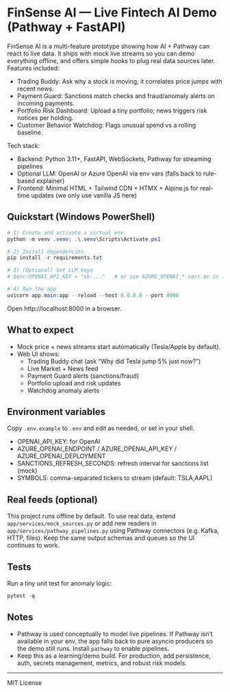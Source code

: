 # FinSense AI — Live Fintech AI Demo (Pathway + FastAPI)

FinSense AI is a multi-feature prototype showing how AI + Pathway can react to live data. It ships with mock live streams so you can demo everything offline, and offers simple hooks to plug real data sources later.
Features included:
- Trading Buddy: Ask why a stock is moving; it correlates price jumps with recent news.
- Payment Guard: Sanctions match checks and fraud/anomaly alerts on incoming payments.
- Portfolio Risk Dashboard: Upload a tiny portfolio; news triggers risk notices per holding.
- Customer Behavior Watchdog: Flags unusual spend vs a rolling baseline.

Tech stack:
- Backend: Python 3.11+, FastAPI, WebSockets, Pathway for streaming pipelines
- Optional LLM: OpenAI or Azure OpenAI via env vars (falls back to rule-based explainer)
- Frontend: Minimal HTML + Tailwind CDN + HTMX + Alpine.js for real-time updates (we only use vanilla JS here)

## Quickstart (Windows PowerShell)

```powershell
# 1) Create and activate a virtual env
python -m venv .venv; .\.venv\Scripts\Activate.ps1

# 2) Install dependencies
pip install -r requirements.txt

# 3) (Optional) Set LLM keys
# $env:OPENAI_API_KEY = "sk-..."   # or use AZURE_OPENAI_* vars as in .env.example

# 4) Run the app
uvicorn app.main:app --reload --host 0.0.0.0 --port 8000
```

Open http://localhost:8000 in a browser.

## What to expect
- Mock price + news streams start automatically (Tesla/Apple by default).
- Web UI shows:
  - Trading Buddy chat (ask “Why did Tesla jump 5% just now?”)
  - Live Market + News feed
  - Payment Guard alerts (sanctions/fraud)
  - Portfolio upload and risk updates
  - Watchdog anomaly alerts

## Environment variables
Copy `.env.example` to `.env` and edit as needed, or set in your shell.
- OPENAI_API_KEY: for OpenAI
- AZURE_OPENAI_ENDPOINT / AZURE_OPENAI_API_KEY / AZURE_OPENAI_DEPLOYMENT
- SANCTIONS_REFRESH_SECONDS: refresh interval for sanctions list (mock)
- SYMBOLS: comma-separated tickers to stream (default: TSLA,AAPL)

## Real feeds (optional)
This project runs offline by default. To use real data, extend `app/services/mock_sources.py` or add new readers in `app/services/pathway_pipelines.py` using Pathway connectors (e.g. Kafka, HTTP, files). Keep the same output schemas and queues so the UI continues to work.

## Tests
Run a tiny unit test for anomaly logic:
```powershell
pytest -q
```

## Notes
- Pathway is used conceptually to model live pipelines. If Pathway isn’t available in your env, the app falls back to pure asyncio producers so the demo still runs. Install `pathway` to enable pipelines.
- Keep this as a learning/demo build. For production, add persistence, auth, secrets management, metrics, and robust risk models.

---

MIT License
